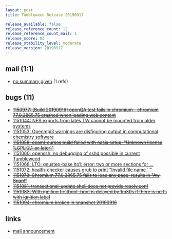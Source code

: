 ```yaml
---
layout: post
title: Tumbleweed Release 20190917

release_available: false
release_reference_count: 12
release_reference_count_mail: 1
release_score: 83
release_stability_level: moderate
release_version: 20190917
---
```


## mail (1:1)

- [no summary given](https://lists.opensuse.org/opensuse-factory/2019-09/msg00154.html) (1 refs)

## bugs (11)

<!--more-->

- ~~[1150977: \[Build 20190916\] openQA test fails in chromium - chromium 77.0.3865.75 crashed when loading web content](https://bugzilla.opensuse.org/show_bug.cgi?id=1150977)~~
- [1151044: NFS exports from lates TW cannot be mounted from older systems](https://bugzilla.opensuse.org/show_bug.cgi?id=1151044)
- [1151053: Openmpi3 warnings are disfiguring output in computational chemistry software](https://bugzilla.opensuse.org/show_bug.cgi?id=1151053)
- ~~[1151058: ocaml-curses build  failed with oasis setup:  "Unknown license 'LGPL-2.1-or-later'"](https://bugzilla.opensuse.org/show_bug.cgi?id=1151058)~~
- [1151060: openssh: no debugging of sshd possible in current Tumbleweed](https://bugzilla.opensuse.org/show_bug.cgi?id=1151060)
- [1151068: LTO: gnustep-base lto1: error: two or more sections for ...](https://bugzilla.opensuse.org/show_bug.cgi?id=1151068)
- [1151072: health-checker causes grub to print "Invalid file name ``"](https://bugzilla.opensuse.org/show_bug.cgi?id=1151072)
- ~~[1151078: Chromium 77.0.3865.75 fails to load any page, results in "Aw, Snap!"](https://bugzilla.opensuse.org/show_bug.cgi?id=1151078)~~
- ~~[1151081: transactional-update shell does not provide resolv.conf](https://bugzilla.opensuse.org/show_bug.cgi?id=1151081)~~
- ~~[1151083: With ignition.firstboot, boot is delayed by 1m30s if there is no fs with ignition label](https://bugzilla.opensuse.org/show_bug.cgi?id=1151083)~~
- ~~[1151094: chromium broken in snapshot 20190916](https://bugzilla.opensuse.org/show_bug.cgi?id=1151094)~~



## links

- [mail announcement](https://lists.opensuse.org/opensuse-factory/2019-09/msg00153.html)
